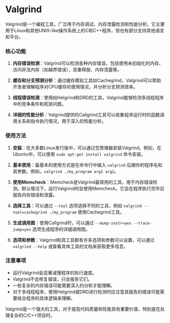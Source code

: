 # Valgrind

Valgrind是一个编程工具，广泛用于内存调试、内存泄露检测和性能分析。它主要用于Linux和其他UNIX-like操作系统上的C和C++程序，但也有部分支持其他语言和平台。

### 核心功能
1. **内存错误检测**：Valgrind可以检测各种内存错误，包括使用未初始化的内存、访问非法内存（如越界错误）、双重释放、内存泄露等。

2. **缓存和分支预测分析**：通过缓存模拟工具如Cachegrind，Valgrind可以帮助开发者理解程序对CPU缓存的使用情况，并分析分支预测效率。

3. **线程错误检测**：使用如Helgrind和DRD的工具，Valgrind能够检测多线程程序中的竞争条件和死锁问题。

4. **详细的性能分析**：Valgrind提供的Callgrind工具可以收集程序运行时的函数调用关系和指令执行情况，用于深入的性能分析。

### 使用方法
1. **安装**：在大多数Linux发行版中，可以通过包管理器安装Valgrind。例如，在Ubuntu中，可以使用 `sudo apt-get install valgrind` 命令安装。

2. **基本使用**：最基本的使用方式是在命令行中输入 `valgrind` 后跟你的程序名和其参数。例如，`valgrind ./my_program arg1 arg2`。

3. **使用Memcheck**：Memcheck是Valgrind最常用的工具，用于内存错误检测。默认情况下，运行Valgrind时会使用Memcheck。它会在程序执行完毕后报告内存错误和泄露。

4. **选择工具**：可以通过 `--tool` 选项选择不同的工具，例如 `valgrind --tool=cachegrind ./my_program` 使用Cachegrind工具。

5. **生成调用图**：使用Callgrind时，可以通过 `--dump-instr=yes --trace-jump=yes` 选项生成程序的详细调用图。

6. **选项和参数**：Valgrind和其工具都有许多选项和参数可以设置，可以通过 `valgrind --help` 或查看具体工具的文档来获取更多信息。

### 注意事项
- 运行Valgrind会显著减慢程序的执行速度。
- Valgrind不会修复错误，只会报告它们。
- 一些复杂的内存错误可能需要深入的分析才能理解。
- 对于多线程程序，使用Helgrind或DRD进行检测时应注意其报告的错误可能需要结合程序的具体逻辑来理解。

Valgrind是一个强大的工具，对于提高代码质量和性能具有重要价值，特别是在处理复杂的C/C++项目时。



